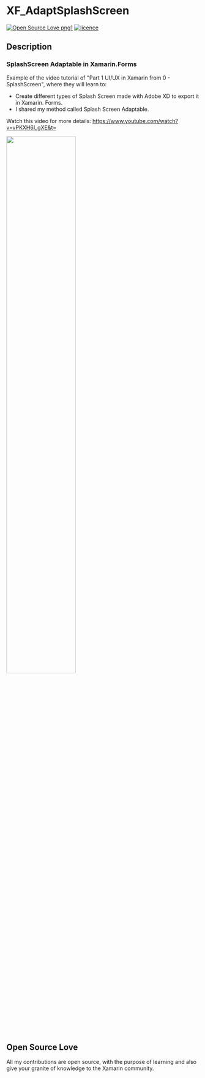 # XF_AdaptSplashScreen
[![Open Source Love png1](https://badges.frapsoft.com/os/v1/open-source.png?v=103)](#Open-Source-Love) [![licence](https://img.shields.io/badge/license-MIT-blue.svg?style=flat-square)](https://github.com/monetelli/XF_AdaptSplashScreen/blob/master/LICENSE.md)

## Description

### SplashScreen Adaptable in Xamarin.Forms

Example of the video tutorial of "Part 1 UI/UX in Xamarin from 0 - SplashScreen", where they will learn to:

- Create different types of Splash Screen made with Adobe XD to export it in Xamarin. Forms.
- I shared my method called Splash Screen Adaptable.

Watch this video for more details:
<a href="https://www.youtube.com/watch?v=vPKXH6I_gXE&t=">https://www.youtube.com/watch?v=vPKXH6I_gXE&t=</a>

<a href="https://www.youtube.com/watch?v=vPKXH6I_gXE&t=">
<img src="https://raw.githubusercontent.com/monetelli/XF_AdaptSplashScreen/master/Images/SplashScreenAdaptable.png?raw=true" width="60%"/>
</a>

## Open Source Love

All my contributions are open source, with the purpose of learning and also give your granite of knowledge to the Xamarin community.
